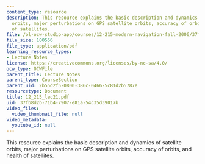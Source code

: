 ```yaml
---
content_type: resource
description: This resource explains the basic description and dynamics of satellite
  orbits, major perturbations on GPS satellite orbits, accuracy of orbits, and health
  of satellites.
file: /ol-ocw-studio-app/courses/12-215-modern-navigation-fall-2006/37fb8d2b71b47907e81a54c35d39017b_12_215_lec21.pdf
file_size: 100556
file_type: application/pdf
learning_resource_types:
- Lecture Notes
license: https://creativecommons.org/licenses/by-nc-sa/4.0/
ocw_type: OCWFile
parent_title: Lecture Notes
parent_type: CourseSection
parent_uid: 2b55d2f5-0800-386c-0466-5c81d2b5787e
resourcetype: Document
title: 12_215_lec21.pdf
uid: 37fb8d2b-71b4-7907-e81a-54c35d39017b
video_files:
  video_thumbnail_file: null
video_metadata:
  youtube_id: null
---
```

This resource explains the basic description and dynamics of satellite orbits, major perturbations on GPS satellite orbits, accuracy of orbits, and health of satellites.
